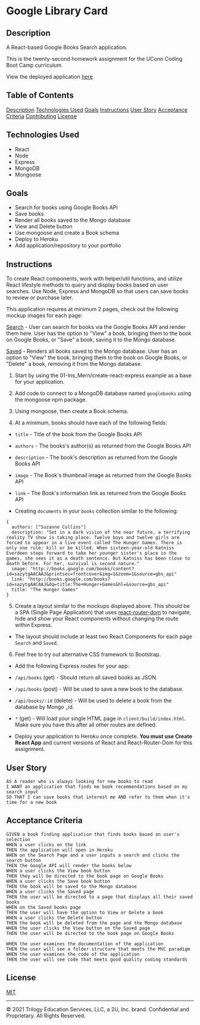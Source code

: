 # Google Library Card

## Description

A React-based Google Books Search application.

This is the twenty-second homework assignment for the UConn Coding Boot Camp curriculum.

View the deployed application [here](inactive)

## Table of Contents

[Description](#description)
[Technologies Used](#tech-used)
[Goals](#goals)
[Instructions](#instructions)
[User Story](#user-story)
[Acceptance Criteria](#acceptance-criteria)
[Contributing](#contributing)
[License](#license)

## Technologies Used

- React
- Node
- Express
- MongoDB
- Mongoose

## Goals

- Search for books using Google Books API
- Save books
- Render all books saved to the Mongo database
- View and Delete button
- Use mongoose and create a Book schema
- Deploy to Heroku
- Add application/repository to your portfolio

## Instructions

To create React components, work with helper/util functions, and utilize React lifestyle methods to query and display books based on user searches. Use Node, Express and MongoDB so that users can save books to review or purchase later.

This application requires at minimum 2 pages, check out the following mockup images for each page:

[Search]("./public/imgs/Example-Search-Books.png") - User can search for books via the Google Books API and render them here. User has the option to "View" a book, bringing them to the book on Google Books, or "Save" a book, saving it to the Mongo database.

[Saved]("./public/imgs/Example-Saved-Search.png") - Renders all books saved to the Mongo database. User has an option to "View" the book, bringing them to the book on Google Books, or "Delete" a book, removing it from the Mongo database.

1. Start by using the 01-Ins_Mern/create-react-express example as a base for your application.

2. Add code to connect to a MongoDB database named `googlebooks` using the mongoose npm package.

3. Using mongoose, then create a Book schema.

4. At a minimum, books should have each of the following fields:

- `title` - Title of the book from the Google Books API

- `authors` - The books's author(s) as returned from the Google Books API

- `description` - The book's description as returned from the Google Books API

- `image` - The Book's thumbnail image as returned from the Google Books API

- `link` - The Book's information link as returned from the Google Books API

- Creating `documents` in your `books` collection similar to the following:

```
{
  authors: ["Suzanne Collins"]
  description: "Set in a dark vision of the near future, a terrifying reality TV show is taking place. Twelve boys and twelve girls are forced to appear in a live event called The Hunger Games. There is only one rule: kill or be killed. When sixteen-year-old Katniss Everdeen steps forward to take her younger sister's place in the games, she sees it as a death sentence. But Katniss has been close to death before. For her, survival is second nature."
  image: "http://books.google.com/books/content?id=sazytgAACAAJ&printsec=frontcover&img=1&zoom=1&source=gbs_api"
  link: "http://books.google.com/books?id=sazytgAACAAJ&dq=title:The+Hunger+Games&hl=&source=gbs_api"
  title: "The Hunger Games"
}
```

5. Create a layout similar to the mockups displayed above. This should be a SPA (Single Page Application) that uses [react-router-dom]() to navigate, hide and show your React components without changing the route within Express.

- The layout should include at least two React Components for each page `Search` and `Saved`.

6. Feel free to try out alternative CSS framework to Bootstrap.

- Add the following Express routes for your app:

- `/api/books` (get) - Should return all saved books as JSON.

- `/api/books` (post) - Will be used to save a new book to the database.

- `/api/books/:id` (delete) - Will be used to delete a book from the database by Mongo \_id.

- `*` (get) - Will load your single HTML page in `client/build/index.html`. Make sure you have this after all other routes are defined.

- Deploy your application to Heroku once complete. **You must use Create React App** and current versions of React and React-Router-Dom for this assignment.

## User Story

```
AS A reader who is always looking for new books to read
I WANT an application that finds me book recommendations based on my search input
SO THAT I can save books that interest me AND refer to them when it's time for a new book

```

## Acceptance Criteria

```
GIVEN a book finding application that finds books based on user's selection
WHEN a user clicks on the link
THEN the application will open in Heroku
WHEN on the Search Page and a user inputs a search and clicks the search button
THEN the Google API will render the books below
WHEN a user clicks the View book button
THEN they will be directed to the book page on Google Books
WHEN a user clicks the Save book button
THEN the book will be saved to the Mongo database
WHEN a user clicks the Saved page
THEN the user will be directed to a page that displays all their saved books
WHEN on the Saved books page
THEN the user will have the option to View or Delete a book
WHEN a user clicks the Delete button
THEN the book will be deleted from the page and the Mongo database
WHEN the user clicks the View button on the Saved page
THEN the user will be directed to the book page on Google Books

WHEN the user examines the documentation of the application
THEN the user will see a folder structure that meets the MVC paradigm
WHEN the user examines the code of the application
THEN the user will see code that meets good quality coding standards

```

## License

[MIT]("https://opensource.org/licenses/MIT")

---

© 2021 Trilogy Education Services, LLC, a 2U, Inc. brand. Confidential and Proprietary. All Rights Reserved.

